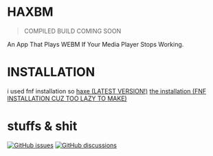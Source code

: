 # HAXBM

> COMPILED BUILD COMING SOON

An App That Plays WEBM If Your Media Player Stops Working.

# INSTALLATION
i used fnf installation so
[haxe (LATEST VERSION!)](https://haxe.org/)
[the installation (FNF INSTALLATION CUZ TOO LAZY TO MAKE)](https://gamebanana.com/tuts/13935)
# stuffs & shit
[![GitHub issues](https://img.shields.io/github/issues/bambitheone82112/HAXBM)](https://github.com/bambitheone82112/HAXBM/issues)
[![GitHub discussions](https://img.shields.io/github/discussions/bambitheone82112/HAXBM)](https://github.com/bambitheone82112/HAXBM/discussions)
